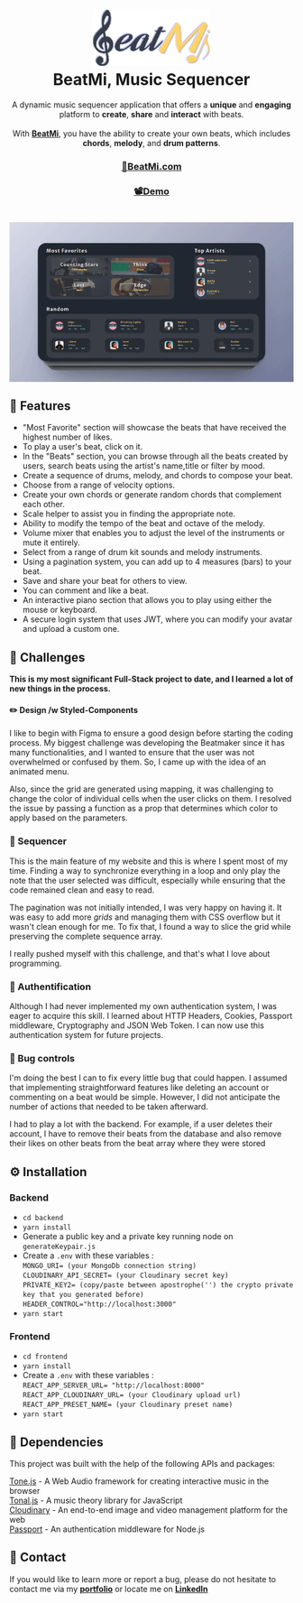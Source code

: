 <h1 align="center">
<a href="http://beatmi.com">
<img height="100" src="https://github.com/FabienD0/FinalProject-BeatMi/blob/main/beatMiLogo.png"><br/>
</a>
BeatMi, Music Sequencer 
</h1>

<p align="center">A dynamic music sequencer application that offers a <b>unique</b> and <b>engaging</b> platform to <b>create</b>, <b>share</b> and <b>interact</b> with beats.<br/><br/>With <b><a href="http://beatmi.com">BeatMi</a></b>, you have the ability to create your own beats, which includes <b>chords</b>, <b>melody</b>, and <b>drum patterns</b>.</p>



### <b><a href="http://beatmi.com"><p align="center">🔗BeatMi.com</p></a></b>
### <b><a href="https://vimeo.com/manage/videos/822198682"><p align="center">📽️Demo</p></a></b>

#

<p align="center">
<a href="http://BeatMi.com">
<img align="center" src="https://github.com/FabienD0/FinalProject-BeatMi/blob/main/beatMiGif.gif">
</a>
</p>

## 📝 Features
- "Most Favorite" section will showcase the beats that have received the highest number of likes.
- To play a user's beat, click on it.
- In the "Beats" section, you can browse through all the beats created by users, search beats using the artist's name,title or filter by mood.
- Create a sequence of drums, melody, and chords to compose your beat.
- Choose from a range of velocity options.
- Create your own chords or generate random chords that complement each other.
- Scale helper to assist you in finding the appropriate note.
- Ability to modify the tempo of the beat and octave of the melody.
- Volume mixer that enables you to adjust the level of the instruments or mute it entirely.
- Select from a range of drum kit sounds and melody instruments.
- Using a pagination system, you can add up to 4 measures (bars) to your beat.
- Save and share your beat for others to view.
- You can comment and like a beat.
- An interactive piano section that allows you to play using either the mouse or keyboard.
- A secure login system that uses JWT, where you can modify your avatar and upload a custom one.

## 🔨 Challenges

<b>This is my most significant Full-Stack project to date, and I learned a lot of new things in the process.</b>

#### ✏️ Design /w Styled-Components
I like to begin with Figma to ensure a good design before starting the coding process. My biggest challenge was developing the Beatmaker since it has many functionalities, and I wanted to ensure that the user was not overwhelmed or confused by them. So, I came up with the idea of an animated menu. 

Also, since the grid are generated using mapping, it was challenging to change the color of individual cells when the user clicks on them. I resolved the issue by passing a function as a prop that determines which color to apply based on the parameters.

### 🎹 Sequencer
This is the main feature of my website and this is where I spent most of my time. Finding a way to synchronize everything in a loop and only play the note that the user selected was difficult, especially while ensuring that the code remained clean and easy to read. 

The pagination was not initially intended, I was very happy on having it. It was easy to add more <i>grids</i> and managing them with CSS overflow but it wasn't clean enough for me. To fix that, I found a way to slice the grid while preserving the complete sequence array.

I really pushed myself with this challenge, and that's what I love about programming.

### 🔑 Authentification

Although I had never implemented my own authentication system, I was eager to acquire this skill. I learned about HTTP Headers, Cookies, Passport middleware, Cryptography and JSON Web Token. I can now use this authentication system for future projects.

### 🐛 Bug controls
I'm doing the best I can to fix every little bug that could happen. I assumed that implementing straightforward features like deleting an account or commenting on a beat would be simple. However, I did not anticipate the number of actions that needed to be taken afterward. 

I had to play a lot with the backend. For example, if a user deletes their account, I have to remove their beats from the database and also remove their likes on other beats from the beat array where they were stored

## ⚙️ Installation

### Backend
- ``cd backend``
- ``yarn install``
- Generate a public key and a private key running node on ``generateKeypair.js``
- Create a `.env` with these variables :<br/>
``MONGO_URI= (your MongoDb connection string)``<br/>
``CLOUDINARY_API_SECRET= (your Cloudinary secret key)``<br/>
``PRIVATE_KEY2= (copy/paste between apostrophe('') the crypto private key that you generated before) ``<br/>
``HEADER_CONTROL="http://localhost:3000"``
- ``yarn start``

### Frontend
- ``cd frontend``
- ``yarn install``
- Create a `.env` with these variables :<br/>
``REACT_APP_SERVER_URL= "http://localhost:8000"``<br/>
``REACT_APP_CLOUDINARY_URL= (your Cloudinary upload url)``<br/>
``REACT_APP_PRESET_NAME= (your Cloudinary preset name)``<br/>
- ``yarn start``
## 📖 Dependencies

This project was built with the help of the following APIs and packages:

<a href="https://tonejs.github.io/">Tone.js</a> - A Web Audio framework for creating interactive music in the browser<br/>
<a href="https://github.com/tonaljs/tonal">Tonal.js</a> - A music theory library for JavaScript<br/>
<a href="https://cloudinary.com/">Cloudinary</a> - An end-to-end image and video management platform for the web<br/>
<a href="http://www.passportjs.org/">Passport</a> - An authentication middleware for Node.js<br/>

## 📧 Contact

If you would like to learn more or report a bug, please do not hesitate to contact me via my <b><a href="http://www.FabienD.ca">portfolio</a></b> or locate me on <b><a href="https://www.linkedin.com/in/fabien-developer/">LinkedIn</a></b>

